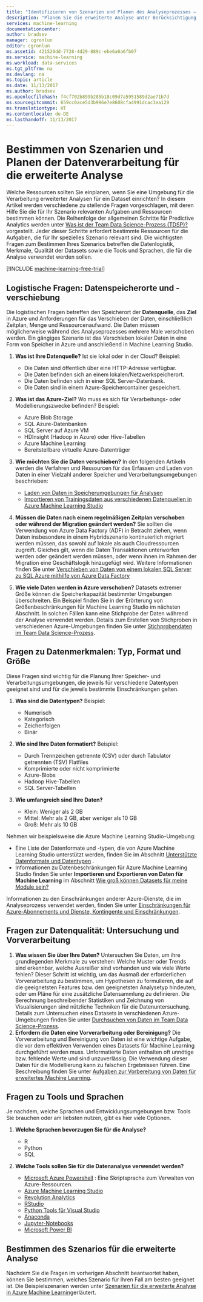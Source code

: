 ```yaml
---
title: "Identifizieren von Szenarien und Planen des Analyseprozesses – Azure | Microsoft-Dokumentation"
description: "Planen Sie die erweiterte Analyse unter Berücksichtigung verschiedener Kernfragen."
services: machine-learning
documentationcenter: 
author: bradsev
manager: cgronlun
editor: cgronlun
ms.assetid: 421520dd-7728-4d29-889c-ebe6a0a6fb07
ms.service: machine-learning
ms.workload: data-services
ms.tgt_pltfrm: na
ms.devlang: na
ms.topic: article
ms.date: 11/13/2017
ms.author: bradsev
ms.openlocfilehash: f4cf702b899b285b18c09d7a5951589d2ae71b7d
ms.sourcegitcommit: 659cc0ace5d3b996e7e8608cfa4991dcac3ea129
ms.translationtype: HT
ms.contentlocale: de-DE
ms.lasthandoff: 11/13/2017
---
```

# <a name="how-to-identify-scenarios-and-plan-for-advanced-analytics-data-processing"></a>Bestimmen von Szenarien und Planen der Datenverarbeitung für die erweiterte Analyse
Welche Ressourcen sollten Sie einplanen, wenn Sie eine Umgebung für die Verarbeitung erweiterter Analysen für ein Dataset einrichten? In diesem Artikel werden verschiedene zu stellende Fragen vorgeschlagen, mit deren Hilfe Sie die für Ihr Szenario relevanten Aufgaben und Ressourcen bestimmen können. Die Reihenfolge der allgemeinen Schritte für Predictive Analytics werden unter [Was ist der Team Data Science-Prozess (TDSP)?](overview.md)vorgestellt. Jeder dieser Schritte erfordert bestimmte Ressourcen für die Aufgaben, die für Ihr spezielles Szenario relevant sind. Die wichtigsten Fragen zum Bestimmen Ihres Szenarios betreffen die Datenlogistik, Merkmale, Qualität der Datasets sowie die Tools und Sprachen, die für die Analyse verwendet werden sollen.

[!INCLUDE [machine-learning-free-trial](../../../includes/machine-learning-free-trial.md)]

## <a name="logistic-questions-data-locations-and-movement"></a>Logistische Fragen: Datenspeicherorte und -verschiebung
Die logistischen Fragen betreffen den Speicherort der **Datenquelle**, das **Ziel** in Azure und Anforderungen für das Verschieben der Daten, einschließlich Zeitplan, Menge und Ressourcenaufwand. Die Daten müssen möglicherweise während des Analyseprozesses mehrere Male verschoben werden. Ein gängiges Szenario ist das Verschieben lokaler Daten in eine Form von Speicher in Azure und anschließend in Machine Learning Studio.

1. **Was ist Ihre Datenquelle?** Ist sie lokal oder in der Cloud? Beispiel:
   
   * Die Daten sind öffentlich über eine HTTP-Adresse verfügbar.
   * Die Daten befinden sich an einem lokalen/Netzwerkspeicherort.
   * Die Daten befinden sich in einer SQL Server-Datenbank.
   * Die Daten sind in einem Azure-Speichercontainer gespeichert.
2. **Was ist das Azure-Ziel?** Wo muss es sich für Verarbeitungs- oder Modellierungszwecke befinden? Beispiel:
   
   * Azure Blob Storage
   * SQL Azure-Datenbanken
   * SQL Server auf Azure VM
   * HDInsight (Hadoop in Azure) oder Hive-Tabellen
   * Azure Machine Learning
   * Bereitstellbare virtuelle Azure-Datenträger
3. **Wie möchten Sie die Daten verschieben?** In den folgenden Artikeln werden die Verfahren und Ressourcen für das Erfassen und Laden von Daten in einer Vielzahl anderer Speicher und Verarbeitungsumgebungen beschrieben:
   
   * [Laden von Daten in Speicherumgebungen für Analysen](ingest-data.md)
   * [Importieren von Trainingsdaten aus verschiedenen Datenquellen in Azure Machine Learning Studio](../studio/import-data.md)
4. **Müssen die Daten nach einem regelmäßigen Zeitplan verschoben oder während der Migration geändert werden?** Sie sollten die Verwendung von Azure Data Factory (ADF) in Betracht ziehen, wenn Daten insbesondere in einem Hybridszenario kontinuierlich migriert werden müssen, das sowohl auf lokale als auch Cloudressourcen zugreift. Gleiches gilt, wenn die Daten Transaktionen unterworfen werden oder geändert werden müssen, oder wenn ihnen im Rahmen der Migration eine Geschäftslogik hinzugefügt wird. Weitere Informationen finden Sie unter [Verschieben von Daten von einem lokalen SQL Server zu SQL Azure mithilfe von Azure Data Factory](move-sql-azure-adf.md)
5. **Wie viele Daten werden in Azure verschoben?** Datasets extremer Größe können die Speicherkapazität bestimmter Umgebungen überschreiten. Ein Beispiel finden Sie in der Erörterung von Größenbeschränkungen für Machine Learning Studio im nächsten Abschnitt. In solchen Fällen kann eine Stichprobe der Daten während der Analyse verwendet werden. Details zum Erstellen von Stichproben in verschiedenen Azure-Umgebungen finden Sie unter [Stichprobendaten im Team Data Science-Prozess](sample-data.md).

## <a name="data-characteristics-questions-type-format-and-size"></a>Fragen zu Datenmerkmalen: Typ, Format und Größe
Diese Fragen sind wichtig für die Planung Ihrer Speicher- und Verarbeitungsumgebungen, die jeweils für verschiedene Datentypen geeignet sind und für die jeweils bestimmte Einschränkungen gelten.

1. **Was sind die Datentypen?** Beispiel:
   
   * Numerisch
   * Kategorisch
   * Zeichenfolgen
   * Binär
2. **Wie sind Ihre Daten formatiert?** Beispiel:
   
   * Durch Trennzeichen getrennte (CSV) oder durch Tabulator getrennten (TSV) Flatfiles
   * Komprimierte oder nicht komprimierte
   * Azure-Blobs
   * Hadoop Hive-Tabellen
   * SQL Server-Tabellen
3. **Wie umfangreich sind Ihre Daten?**
   
   * Klein: Weniger als 2 GB
   * Mittel: Mehr als 2 GB, aber weniger als 10 GB
   * Groß: Mehr als 10 GB

Nehmen wir beispielsweise die Azure Machine Learning Studio-Umgebung:

* Eine Liste der Datenformate und -typen, die von Azure Machine Learning Studio unterstützt werden, finden Sie im Abschnitt [Unterstützte Datenformate und Datentypen](../studio/import-data.md#data-formats-and-data-types-supported) .
* Informationen zu Datenbeschränkungen für Azure Machine Learning Studio finden Sie unter **Importieren und Exportieren von Daten für Machine Learning** im Abschnitt [Wie groß können Datasets für meine Module sein?](../studio/faq.md#machine-learning-studio-questions)

Informationen zu den Einschränkungen anderer Azure-Dienste, die im Analyseprozess verwendet werden, finden Sie unter [Einschränkungen für Azure-Abonnements und Dienste, Kontingente und Einschränkungen](../../azure-subscription-service-limits.md).

## <a name="data-quality-questions-exploration-and-pre-processing"></a>Fragen zur Datenqualität: Untersuchung und Vorverarbeitung
1. **Was wissen Sie über Ihre Daten?** Untersuchen Sie Daten, um ihre grundlegenden Merkmale zu verstehen: Welche Muster oder Trends sind erkennbar, welche Ausreißer sind vorhanden und wie viele Werte fehlen? Dieser Schritt ist wichtig, um das Ausmaß der erforderlichen Vorverarbeitung zu bestimmen, um Hypothesen zu formulieren, die auf die geeignetsten Features bzw. den geeignetsten Analysetyp hindeuten, oder um Pläne für eine zusätzliche Datensammlung zu definieren. Die Berechnung beschreibender Statistiken und Zeichnung von Visualisierungen sind nützliche Techniken für die Datenuntersuchung. Details zum Untersuchen eines Datasets in verschiedenen Azure-Umgebungen finden Sie unter [Durchsuchen von Daten im Team Data Science-Prozess](explore-data.md).
2. **Erfordern die Daten eine Vorverarbeitung oder Bereinigung?**
   Die Vorverarbeitung und Bereinigung von Daten ist eine wichtige Aufgabe, die vor dem effektiven Verwenden eines Datasets für Machine Learning durchgeführt werden muss. Unformatierte Daten enthalten oft unnötige bzw. fehlende Werte und sind unzuverlässig. Die Verwendung dieser Daten für die Modellierung kann zu falschen Ergebnissen führen. Eine Beschreibung finden Sie unter [Aufgaben zur Vorbereitung von Daten für erweitertes Machine Learning](prepare-data.md).

## <a name="tools-and-languages-questions"></a>Fragen zu Tools und Sprachen
Je nachdem, welche Sprachen und Entwicklungsumgebungen bzw. Tools Sie brauchen oder am liebsten nutzen, gibt es hier viele Optionen.

1. **Welche Sprachen bevorzugen Sie für die Analyse?**  
   
   * R
   * Python
   * SQL
2. **Welche Tools sollen Sie für die Datenanalyse verwendet werden?**
   
   * [Microsoft Azure Powershell](/powershell/azure/overview) : Eine Skriptsprache zum Verwalten von Azure-Ressourcen.
   * [Azure Machine Learning Studio](../studio/what-is-ml-studio.md)
   * [Revolution Analytics](http://www.revolutionanalytics.com/revolution-r-open)
   * [RStudio](http://www.rstudio.com)
   * [Python Tools für Visual Studio](http://microsoft.github.io/PTVS/)
   * [Anaconda](https://www.continuum.io/why-anaconda)
   * [Jupyter-Notebooks](http://jupyter.org/)
   * [Microsoft Power BI](http://powerbi.microsoft.com)

## <a name="identify-your-advanced-analytics-scenario"></a>Bestimmen des Szenarios für die erweiterte Analyse
Nachdem Sie die Fragen im vorherigen Abschnitt beantwortet haben, können Sie bestimmen, welches Szenario für Ihren Fall am besten geeignet ist. Die Beispielszenarien werden unter [Szenarien für die erweiterte Analyse in Azure Machine Learning](plan-sample-scenarios.md)erläutert.

